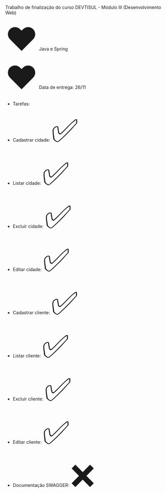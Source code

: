  Trabalho de finalização do curso DEVTISUL - Módulo III (Desenvolvimento Web)
 
  <span style='font-size:100px;'>&#10084;</span> Java e Spring <br>
 <span style='font-size:100px;'>&#10084;</span> Data de entrega: 26/11

- Tarefas: 
 - Cadastrar cidade: <span style='font-size:100px;'>&#9989;</span>
 - Listar cidade: <span style='font-size:100px;'>&#9989;</span>
 - Excluir cidade: <span style='font-size:100px;'>&#9989;</span>
 - Editar cidade: <span style='font-size:100px;'>&#9989;</span>

 - Cadastrar cliente: <span style='font-size:100px;'>&#9989;</span>
 - Listar cliente: <span style='font-size:100px;'>&#9989;</span>
 - Excluir cliente: <span style='font-size:100px;'>&#9989;</span>
 - Editar cliente: <span style='font-size:100px;'>&#9989;</span>
 - Documentação SWAGGER: <span style='font-size:100px;'>&#10060;</span>
